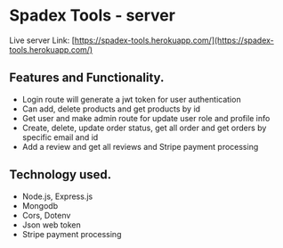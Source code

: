 # Spadex Tools - server

Live server Link: [https://spadex-tools.herokuapp.com/](https://spadex-tools.herokuapp.com/)

## Features and Functionality.

- Login route will generate a jwt token for user authentication
- Can add, delete products and get products by id
- Get user and make admin route for update user role and profile info
- Create, delete, update order status, get all order and get orders by specific email and id
- Add a review and get all reviews and Stripe payment processing

## Technology used.

- Node.js, Express.js
- Mongodb
- Cors, Dotenv
- Json web token
- Stripe payment processing
